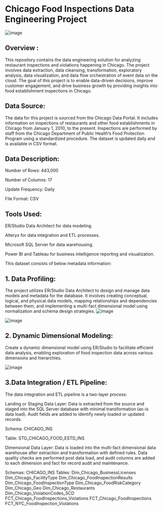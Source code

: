# Chicago Food Inspections Data Engineering Project

![image](https://github.com/simran2097/Chicago_Food_Inspection/assets/47267975/1d296a46-37b5-473a-8c62-55cd20dea7d0)

## Overview :

This repository contains the data engineering solution for analyzing restaurant inspections and violations happening in Chicago. The project involves data extraction, data cleansing, transformation, exploratory analysis, data visualization, and data flow orchestration of event data on the cloud. The goal of this project is to enable data-driven decisions, improve customer engagement, and drive business growth by providing insights into food establishment inspections in Chicago.

## Data Source:

The data for this project is sourced from the Chicago Data Portal. It includes information on inspections of restaurants and other food establishments in Chicago from January 1, 2010, to the present. Inspections are performed by staff from the Chicago Department of Public Health’s Food Protection Program using a standardized procedure. The dataset is updated daily and is available in CSV format.

## Data Description:

Number of Rows: 443,000

Number of Columns: 17

Update Frequency: Daily

File Format: CSV

## Tools Used:

ER/Studio Data Architect for data modeling.

Alteryx for data integration and ETL processes.

Microsoft SQL Server for data warehousing.

Power BI and Tableau for business intelligence reporting and visualization.

This dataset consists of below metadata information:

## 1. Data Profiling:
The project utilizes ER/Studio Data Architect to design and manage data models and metadata for the database. It involves creating conceptual, logical, and physical data models, mapping relationships and dependencies between them, and implementing a multi-fact dimensional model using normalization and schema design strategies.
![image](https://github.com/simran2097/Chicago_Food_Inspection/assets/47267975/28b42fd0-16e6-4741-bdeb-d3e19d16fdb6)

![image](https://github.com/simran2097/Chicago_Food_Inspection/assets/47267975/f3453bef-8d1a-4772-8a31-2bfbec5623f7)

## 2. Dynamic Dimensional Modeling:

Create a dynamic dimensional model using ER/Studio to facilitate efficient data analysis, enabling exploration of food inspection data across various dimensions and hierarchies.

![image](https://github.com/simran2097/Chicago_Food_Inspection/assets/47267975/ba8d84dc-8466-4499-86fe-b7d1b511effb)

## 3.Data Integration / ETL Pipeline:

The data integration and ETL pipeline is a two-layer process:

Landing or Staging Data Layer: Data is extracted from the source and staged into the SQL Server database with minimal transformation (as-is data load). Audit fields are added to identify newly loaded or updated records.

Schema: CHICAGO_INS

Table: STG_CHICAGO_FOOD_ESTD_INS

Dimensional Data Layer: Data is loaded into the multi-fact dimensional data warehouse after extraction and transformation with defined rules. Data quality checks are performed post data load, and audit columns are added to each dimension and fact for record audit and maintenance.

Schemas: CHICAGO_INS
Tables:
Dim_Chicago_BusinessLicenses
Dim_Chicago_FacilityType
Dim_Chicago_FoodInspectionResults
Dim_Chicago_FoodInspectionType
Dim_Chicago_FoodRiskCategory
Dim_Chicago_Geo
Dim_Chicago_Restaurants
Dim_Chicago_ViolationCodes_SCD
FCT_Chicago_FoodInspections_Violations
FCT_Chicago_FoodInspections
FCT_NYC_FoodInspection_Violations
